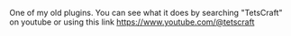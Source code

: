 One of my old plugins.
You can see what it does by searching "TetsCraft" on youtube or using this link
https://www.youtube.com/@tetscraft
